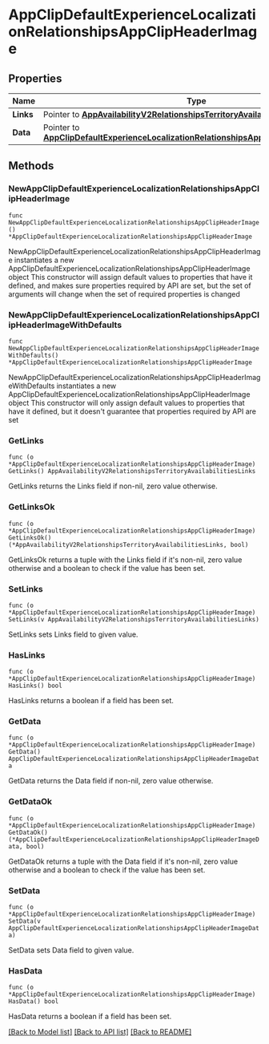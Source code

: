 # AppClipDefaultExperienceLocalizationRelationshipsAppClipHeaderImage

## Properties

Name | Type | Description | Notes
------------ | ------------- | ------------- | -------------
**Links** | Pointer to [**AppAvailabilityV2RelationshipsTerritoryAvailabilitiesLinks**](AppAvailabilityV2RelationshipsTerritoryAvailabilitiesLinks.md) |  | [optional] 
**Data** | Pointer to [**AppClipDefaultExperienceLocalizationRelationshipsAppClipHeaderImageData**](AppClipDefaultExperienceLocalizationRelationshipsAppClipHeaderImageData.md) |  | [optional] 

## Methods

### NewAppClipDefaultExperienceLocalizationRelationshipsAppClipHeaderImage

`func NewAppClipDefaultExperienceLocalizationRelationshipsAppClipHeaderImage() *AppClipDefaultExperienceLocalizationRelationshipsAppClipHeaderImage`

NewAppClipDefaultExperienceLocalizationRelationshipsAppClipHeaderImage instantiates a new AppClipDefaultExperienceLocalizationRelationshipsAppClipHeaderImage object
This constructor will assign default values to properties that have it defined,
and makes sure properties required by API are set, but the set of arguments
will change when the set of required properties is changed

### NewAppClipDefaultExperienceLocalizationRelationshipsAppClipHeaderImageWithDefaults

`func NewAppClipDefaultExperienceLocalizationRelationshipsAppClipHeaderImageWithDefaults() *AppClipDefaultExperienceLocalizationRelationshipsAppClipHeaderImage`

NewAppClipDefaultExperienceLocalizationRelationshipsAppClipHeaderImageWithDefaults instantiates a new AppClipDefaultExperienceLocalizationRelationshipsAppClipHeaderImage object
This constructor will only assign default values to properties that have it defined,
but it doesn't guarantee that properties required by API are set

### GetLinks

`func (o *AppClipDefaultExperienceLocalizationRelationshipsAppClipHeaderImage) GetLinks() AppAvailabilityV2RelationshipsTerritoryAvailabilitiesLinks`

GetLinks returns the Links field if non-nil, zero value otherwise.

### GetLinksOk

`func (o *AppClipDefaultExperienceLocalizationRelationshipsAppClipHeaderImage) GetLinksOk() (*AppAvailabilityV2RelationshipsTerritoryAvailabilitiesLinks, bool)`

GetLinksOk returns a tuple with the Links field if it's non-nil, zero value otherwise
and a boolean to check if the value has been set.

### SetLinks

`func (o *AppClipDefaultExperienceLocalizationRelationshipsAppClipHeaderImage) SetLinks(v AppAvailabilityV2RelationshipsTerritoryAvailabilitiesLinks)`

SetLinks sets Links field to given value.

### HasLinks

`func (o *AppClipDefaultExperienceLocalizationRelationshipsAppClipHeaderImage) HasLinks() bool`

HasLinks returns a boolean if a field has been set.

### GetData

`func (o *AppClipDefaultExperienceLocalizationRelationshipsAppClipHeaderImage) GetData() AppClipDefaultExperienceLocalizationRelationshipsAppClipHeaderImageData`

GetData returns the Data field if non-nil, zero value otherwise.

### GetDataOk

`func (o *AppClipDefaultExperienceLocalizationRelationshipsAppClipHeaderImage) GetDataOk() (*AppClipDefaultExperienceLocalizationRelationshipsAppClipHeaderImageData, bool)`

GetDataOk returns a tuple with the Data field if it's non-nil, zero value otherwise
and a boolean to check if the value has been set.

### SetData

`func (o *AppClipDefaultExperienceLocalizationRelationshipsAppClipHeaderImage) SetData(v AppClipDefaultExperienceLocalizationRelationshipsAppClipHeaderImageData)`

SetData sets Data field to given value.

### HasData

`func (o *AppClipDefaultExperienceLocalizationRelationshipsAppClipHeaderImage) HasData() bool`

HasData returns a boolean if a field has been set.


[[Back to Model list]](../README.md#documentation-for-models) [[Back to API list]](../README.md#documentation-for-api-endpoints) [[Back to README]](../README.md)


